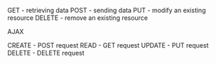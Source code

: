 GET - retrieving data
POST - sending data
PUT - modify an existing resource
DELETE - remove an existing resource

AJAX

CREATE - POST request
READ - GET request
UPDATE - PUT request
DELETE - DELETE request